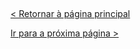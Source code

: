   
  
&nbsp;
  
[< Retornar à página principal](../README.md)
  
  
[Ir para a próxima página >](17-Páginas-Responsivas.md)
